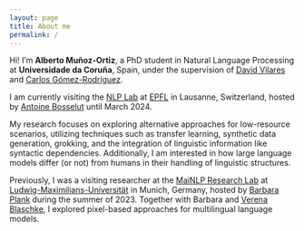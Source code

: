 ```yaml
---
layout: page
title: About me
permalink: /
---
```


Hi! I’m **Alberto Muñoz-Ortiz**, a PhD student in Natural Language Processing at **Universidade da Coruña**, Spain, under the supervision of [David Vilares](http://www.grupolys.org/~david.vilares/) and [Carlos Gómez-Rodríguez](http://www.grupolys.org/~cgomezr/).

I am currently visiting the [NLP Lab](https://nlp.epfl.ch/) at [EPFL](https://www.epfl.ch/schools/ic/) in Lausanne, Switzerland, hosted by [Antoine Bosselut](https://atcbosselut.github.io/) until March 2024.

My research focuses on exploring alternative approaches for low-resource scenarios, utilizing techniques such as transfer learning, synthetic data generation, grokking, and the integration of linguistic information like syntactic dependencies. Additionally, I am interested in how large language models differ (or not) from humans in their handling of linguistic structures.

Previously, I was a visiting researcher at the [MaiNLP Research Lab](https://mainlp.github.io/) at [Ludwig-Maximilians-Universität](https://www.lmu.de/en/) in Munich, Germany, hosted by [Barbara Plank](https://bplank.github.io/) during the summer of 2023. Together with Barbara and [Verena Blaschke](https://verenablaschke.github.io/), I explored pixel-based approaches for multilingual language models.
